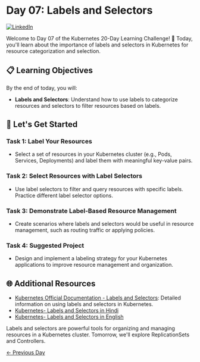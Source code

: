 # Day 07: Labels and Selectors
[![LinkedIn](https://img.shields.io/badge/Connect%20with%20me%20on-LinkedIn-blue.svg)](https://www.linkedin.com/in/samsor-rahman18/)


Welcome to Day 07 of the Kubernetes 20-Day Learning Challenge! 🚀 Today, you'll learn about the importance of labels and selectors in Kubernetes for resource categorization and selection.

## 📋 Learning Objectives

By the end of today, you will:
- **Labels and Selectors**: Understand how to use labels to categorize resources and selectors to filter resources based on labels.

## 🚀 Let's Get Started

### Task 1: Label Your Resources
- Select a set of resources in your Kubernetes cluster (e.g., Pods, Services, Deployments) and label them with meaningful key-value pairs.

### Task 2: Select Resources with Label Selectors
- Use label selectors to filter and query resources with specific labels. Practice different label selector options.

### Task 3: Demonstrate Label-Based Resource Management
- Create scenarios where labels and selectors would be useful in resource management, such as routing traffic or applying policies.

### Task 4: Suggested Project
- Design and implement a labeling strategy for your Kubernetes applications to improve resource management and organization.

## 🌐 Additional Resources

- [Kubernetes Official Documentation - Labels and Selectors](https://kubernetes.io/docs/concepts/overview/working-with-objects/labels/): Detailed information on using labels and selectors in Kubernetes.
- [Kubernetes- Labels and Selectors in Hindi](https://youtu.be/dQSQELeC2A4?si=-92tuwJVci9RJ2L6)
- [Kubernetes- Labels and Selectors in English](https://youtu.be/zsovXtOFhDE?si=nySmuMlkS22zLg2F)

Labels and selectors are powerful tools for organizing and managing resources in a Kubernetes cluster. Tomorrow, we'll explore ReplicationSets and Controllers.

[← Previous Day](../Day06/README.md) 
